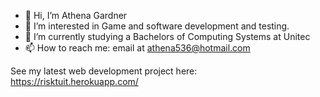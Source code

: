 - 👋 Hi, I’m Athena Gardner
- 👀 I’m interested in Game and software development and testing.
- 🌱 I’m currently studying a Bachelors of Computing Systems at Unitec
- 📫 How to reach me: email at athena536@hotmail.com

See my latest web development project here: https://risktuit.herokuapp.com/
